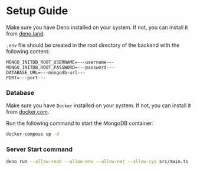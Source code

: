 # Setup Guide

Make sure you have Deno installed on your system. If not, you can install it from [deno.land](https://deno.land/).

`.env` file should be created in the root directory of the backend with the following content:
```env
MONGO_INITDB_ROOT_USERNAME=---username---
MONGO_INITDB_ROOT_PASSWORD=---password---
DATABASE_URL=---mongodb-url---
PORT=---port---
```

### Database
Make sure you have `Docker` installed on your system. If not, you can install it from [docker.com](https://www.docker.com/).

Run the following command to start the MongoDB container:
```bash
docker-compose up -d
```

### Server Start command
```bash
deno run --allow-read --allow-env --allow-net --allow-sys src/main.ts
```
